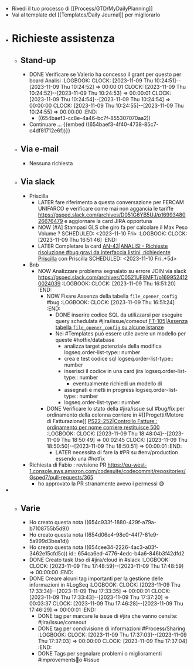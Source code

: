 - Rivedi il tuo processo di [[Process/GTD/MyDailyPlanning]]
- Vai al template del [[Templates/Daily Journal]] per migliorarlo
- # Richieste assistenza
	- ## Stand-up
		- DONE Verificare se Valerio ha concesso il grant per questo per board Analisi
		  :LOGBOOK:
		  CLOCK: [2023-11-09 Thu 10:24:51]--[2023-11-09 Thu 10:24:52] =>  00:00:01
		  CLOCK: [2023-11-09 Thu 10:24:52]--[2023-11-09 Thu 10:24:53] =>  00:00:01
		  CLOCK: [2023-11-09 Thu 10:24:54]--[2023-11-09 Thu 10:24:54] =>  00:00:00
		  CLOCK: [2023-11-09 Thu 10:24:55]--[2023-11-09 Thu 10:24:55] =>  00:00:00
		  :END:
			- ((654baef3-cc8e-4a46-bc7f-855307070aa2))
		- Continuare ... {{embed ((654baef3-4f40-4738-85c7-c4df81712e6f))}}
	- ## Via e-mail
		- Nessuna richiesta
	- ## Via slack
		- Priscilla
			- LATER fare riferimento a questa conversazione per FERCAM UNIFARCO e verificare come mai non aggancia le tariffe https://gsped.slack.com/archives/D051G6YB5UJ/p1699348026676479 e aggiornare la card JIRA opportuna
			- NOW [#A] Stampasi GLS che giro fa per calcolare il Max Peso Volume ?
			  SCHEDULED: <2023-11-10 Fri>
			  :LOGBOOK:
			  CLOCK: [2023-11-09 Thu 16:51:46]
			  :END:
			- LATER Completare la card [AN-43|ANALISI - Richieste risoluzione #bug gravi da interfaccia listini, richiedente Priscilla](https://gsped.atlassian.net/browse/AN-43) con Priscilla
			  SCHEDULED: <2023-11-10 Fri .+5d>
		- Bnb
			- NOW Analizzare problema segnalato su errore JOIN via slack https://gsped.slack.com/archives/C0521UF8MFT/p1699524120024039
			  :LOGBOOK:
			  CLOCK: [2023-11-09 Thu 16:51:20]
			  :END:
				- NOW Fixare Assenza della tabella `file_opener_config` #bug
				  :LOGBOOK:
				  CLOCK: [2023-11-09 Thu 16:51:24]
				  :END:
					- DONE  inserire codice SQL da utilizzarsi per eseguire query schedulata #jira/issue/comeout [FT-105|Assenza tabella `file_opener_config` su alcune istanze](https://gsped.atlassian.net/browse/FT-105)
					- Nei #Templates puó essere utile avere un modello per queste #hotfix/database
						- analizza target potenziale della modifica
						  logseq.order-list-type:: number
						- crea e test codice sql
						  logseq.order-list-type:: number
						- inserisci il codice in una card jira 
						  logseq.order-list-type:: number
							- eventualmente richiedi un modello di
						- assegnati e metti in progress
						  logseq.order-list-type:: number
						- logseq.order-list-type:: number
				- DONE Verificare lo stato della #jira/issue sul #bug/fix per ordinamento della colonna corriere in #[[Progetti/Motore di Fatturazione]] [PS22-252|Controllo Fatture : ordinamento per nome corriere restituisce 500](https://gsped.atlassian.net/browse/PS22-252)
				  :LOGBOOK:
				  CLOCK: [2023-11-09 Thu 18:48:04]--[2023-11-09 Thu 18:50:49] =>  00:02:45
				  CLOCK: [2023-11-09 Thu 18:50:50]--[2023-11-09 Thu 18:50:51] =>  00:00:01
				  :END:
					- LATER necessita di fare la #PR su #env/production essendo una #hotfix
		- Richiesta di Fabio : revisione PR https://eu-west-1.console.aws.amazon.com/codesuite/codecommit/repositories/Gsped7/pull-requests/365
			- ho approvato la PR stranamente avevo i permessi 😅
-
	- ## Varie
		- Ho creato questa nota ((654c933f-1880-429f-a79a-b7108755b5d9))
		- Ho creato questa nota  ((654d06e4-98c0-44f7-81e9-5a999d3bea1d))
		- Ho creato questa nota  ((654cee34-2226-4ac3-a03f-3462e15cfd5c))
		  id:: 654ca6ed-4776-4edc-b4a6-846b3f42dfd2
		- DONE Creato task Uso di #jira/cloud in #slack
		  :LOGBOOK:
		  CLOCK: [2023-11-09 Thu 17:48:59]--[2023-11-09 Thu 17:48:59] =>  00:00:00
		  :END:
		- DONE Creare alcuni tag importanti per la gestione delle informazioni in #LogSeq
		  :LOGBOOK:
		  CLOCK: [2023-11-09 Thu 17:33:34]--[2023-11-09 Thu 17:33:35] =>  00:00:01
		  CLOCK: [2023-11-09 Thu 17:33:43]--[2023-11-09 Thu 17:37:20] =>  00:03:37
		  CLOCK: [2023-11-09 Thu 17:46:28]--[2023-11-09 Thu 17:46:29] =>  00:00:01
		  :END:
			- DONE tag per marcare le issue di #jira che vanno censite: #jira/issue/comeout
			- DONE tag per condivisione di informazioni #Process/Sharing
			  :LOGBOOK:
			  CLOCK: [2023-11-09 Thu 17:37:03]--[2023-11-09 Thu 17:37:03] =>  00:00:00
			  CLOCK: [2023-11-09 Thu 17:37:04]
			  :END:
			- DONE Tags per segnalare problemi o miglioramenti #improvements💪o #issue